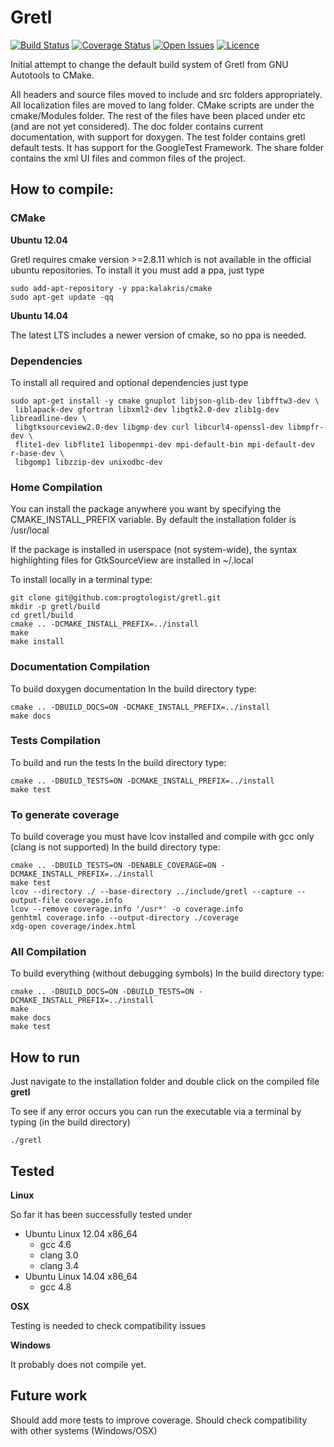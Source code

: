 # Gretl

[![Build Status](https://img.shields.io/travis/progtologist/gretl.svg?style=plastic)](https://travis-ci.org/progtologist/gretl)
[![Coverage Status](https://img.shields.io/coveralls/progtologist/gretl/master.svg?style=plastic)](https://coveralls.io/r/progtologist/gretl?branch=master)
[![Open Issues](https://img.shields.io/github/issues/progtologist/gretl.svg?style=plastic)](https://github.com/progtologist/gretl/issues)
[![Licence](https://img.shields.io/github/license/progtologist/gretl.svg?style=plastic)](https://github.com/progtologist/gretl/blob/master/LICENCE.md)

Initial attempt to change the default build system of Gretl from GNU Autotools to CMake.

All headers and source files moved to include and src folders appropriately.
All localization files are moved to lang folder. 
CMake scripts are under the cmake/Modules folder.
The rest of the files have been placed under etc (and are not yet considered).
The doc folder contains current documentation, with support for doxygen.
The test folder contains gretl default tests. It has support for the GoogleTest Framework.
The share folder contains the xml UI files and common files of the project.

## How to compile:

### CMake

**Ubuntu 12.04**

 Gretl requires cmake version >=2.8.11 which is not available in the official ubuntu repositories.
To install it you must add a ppa, just type
```Shell
sudo add-apt-repository -y ppa:kalakris/cmake
sudo apt-get update -qq
```

**Ubuntu 14.04**

 The latest LTS includes a newer version of cmake, so no ppa is needed. 

### Dependencies

To install all required and optional dependencies just type
```Shell
sudo apt-get install -y cmake gnuplot libjson-glib-dev libfftw3-dev \
 liblapack-dev gfortran libxml2-dev libgtk2.0-dev zlib1g-dev libreadline-dev \
 libgtksourceview2.0-dev libgmp-dev curl libcurl4-openssl-dev libmpfr-dev \
 flite1-dev libflite1 libopenmpi-dev mpi-default-bin mpi-default-dev r-base-dev \
 libgomp1 libzzip-dev unixodbc-dev
```

### Home Compilation

You can install the package anywhere you want by specifying the CMAKE_INSTALL_PREFIX variable. By default the installation folder is /usr/local

If the package is installed in userspace (not system-wide), the syntax highlighting files for GtkSourceView are installed in ~/.local

To install locally in a terminal type:
```Shell
git clone git@github.com:progtologist/gretl.git
mkdir -p gretl/build
cd gretl/build
cmake .. -DCMAKE_INSTALL_PREFIX=../install
make
make install
```

### Documentation Compilation

To build doxygen documentation
In the build directory type:
```Shell
cmake .. -DBUILD_DOCS=ON -DCMAKE_INSTALL_PREFIX=../install
make docs
```

### Tests Compilation

To build and run the tests
In the build directory type:
```Shell
cmake .. -DBUILD_TESTS=ON -DCMAKE_INSTALL_PREFIX=../install
make test
```

### To generate coverage

To build coverage you must have lcov installed and compile with gcc only (clang is not supported)
In the build directory type:
```Shell
cmake .. -DBUILD_TESTS=ON -DENABLE_COVERAGE=ON -DCMAKE_INSTALL_PREFIX=../install
make test
lcov --directory ./ --base-directory ../include/gretl --capture --output-file coverage.info
lcov --remove coverage.info '/usr*' -o coverage.info
genhtml coverage.info --output-directory ./coverage
xdg-open coverage/index.html
```

### All Compilation

To build everything (without debugging symbols)
In the build directory type:
```Shell
cmake .. -DBUILD_DOCS=ON -DBUILD_TESTS=ON -DCMAKE_INSTALL_PREFIX=../install
make
make docs
make test
```

## How to run

Just navigate to the installation folder and double click on the compiled file **gretl**

To see if any error occurs you can run the executable via a terminal by typing (in the build directory)
```Shell
./gretl
```

## Tested

**Linux**

So far it has been successfully tested under
 - Ubuntu Linux 12.04 x86_64
   - gcc 4.6
   - clang 3.0
   - clang 3.4
 - Ubuntu Linux 14.04 x86_64
   - gcc 4.8

**OSX**

Testing is needed to check compatibility issues

**Windows**

It probably does not compile yet.

## Future work

Should add more tests to improve coverage. Should check compatibility with other systems (Windows/OSX)